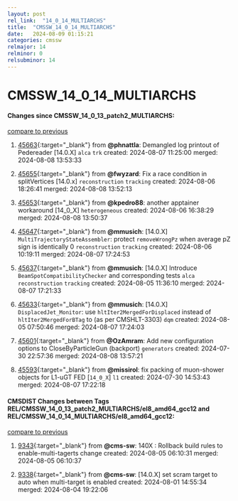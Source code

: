```yaml
---
layout: post
rel_link:  "14_0_14_MULTIARCHS"
title:  "CMSSW_14_0_14_MULTIARCHS"
date:   2024-08-09 01:15:21
categories: cmssw
relmajor: 14
relminor: 0
relsubminor: 14
---
```


# CMSSW_14_0_14_MULTIARCHS
#### Changes since CMSSW_14_0_13_patch2_MULTIARCHS:
[compare to previous](https://github.com/cms-sw/cmssw/compare/CMSSW_14_0_13_patch2_MULTIARCHS...CMSSW_14_0_14_MULTIARCHS)



1. [45663](http://github.com/cms-sw/cmssw/pull/45663){:target="_blank"}  from **@phnattla**: Demangled log printout of Pedereader [14.0.X] `alca` `trk` created: 2024-08-07 11:25:00 merged: 2024-08-08 13:53:33

2. [45655](http://github.com/cms-sw/cmssw/pull/45655){:target="_blank"}  from **@fwyzard**: Fix a race condition in splitVertices [14.0.x] `reconstruction` `tracking` created: 2024-08-06 18:26:41 merged: 2024-08-08 13:52:13

3. [45653](http://github.com/cms-sw/cmssw/pull/45653){:target="_blank"}  from **@kpedro88**: another apptainer workaround [14_0_X] `heterogeneous` created: 2024-08-06 16:38:29 merged: 2024-08-08 13:50:37

4. [45647](http://github.com/cms-sw/cmssw/pull/45647){:target="_blank"}  from **@mmusich**: [14.0.X] `MultiTrajectoryStateAssembler`: protect `removeWrongPz` when average pZ sign is identically 0 `reconstruction` `tracking` created: 2024-08-06 10:19:11 merged: 2024-08-07 17:24:53

5. [45637](http://github.com/cms-sw/cmssw/pull/45637){:target="_blank"}  from **@mmusich**: [14.0.X] Introduce `BeamSpotCompatibilityChecker` and corresponding tests `alca` `reconstruction` `tracking` created: 2024-08-05 11:36:10 merged: 2024-08-07 17:21:33

6. [45633](http://github.com/cms-sw/cmssw/pull/45633){:target="_blank"}  from **@mmusich**: [14.0.X] `DisplacedJet_Monitor`: use  `hltIter2MergedForDisplaced` instead of  `hltIter2MergedForBTag` to (as per CMSHLT-3303) `dqm` created: 2024-08-05 07:50:46 merged: 2024-08-07 17:24:03

7. [45601](http://github.com/cms-sw/cmssw/pull/45601){:target="_blank"}  from **@OzAmram**: Add new configuration options to CloseByParticleGun (backport) `generators` created: 2024-07-30 22:57:36 merged: 2024-08-08 13:57:21

8. [45593](http://github.com/cms-sw/cmssw/pull/45593){:target="_blank"}  from **@missirol**: fix packing of muon-shower objects for L1-uGT FED [`14_0_X`] `l1` created: 2024-07-30 14:53:43 merged: 2024-08-07 17:22:18

#### CMSDIST Changes between Tags REL/CMSSW_14_0_13_patch2_MULTIARCHS/el8_amd64_gcc12 and REL/CMSSW_14_0_14_MULTIARCHS/el8_amd64_gcc12:
[compare to previous](https://github.com/cms-sw/cmsdist/compare/REL/CMSSW_14_0_13_patch2_MULTIARCHS/el8_amd64_gcc12...REL/CMSSW_14_0_14_MULTIARCHS/el8_amd64_gcc12)



1. [9343](http://github.com/cms-sw/cmsdist/pull/9343){:target="_blank"}  from **@cms-sw**: 140X : Rollback build rules to enable-multi-tagerts change created: 2024-08-05 06:10:31 merged: 2024-08-05 06:10:37

2. [9338](http://github.com/cms-sw/cmsdist/pull/9338){:target="_blank"}  from **@cms-sw**: [14.0.X] set scram target to auto when multi-target is enabled created: 2024-08-01 14:55:34 merged: 2024-08-04 19:22:06
